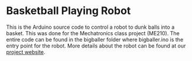 # Basketball Playing Robot

This is the Arduino source code to control a robot to dunk balls into a basket. This was done for the Mechatronics class project (ME210). The entire code can be found in the bigballer folder where bigballer.ino is the entry point for the robot. More details about the robot can be found at our <a href="http://www.jankyjawnski.weebly.com">project website</a>.
